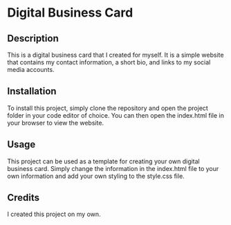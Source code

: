 # Digital Business Card

## Description
This is a digital business card that I created for myself. It is a simple website that contains my contact information, a short bio, and links to my social media accounts.

## Installation
To install this project, simply clone the repository and open the project folder in your code editor of choice. You can then open the index.html file in your browser to view the website.

## Usage
This project can be used as a template for creating your own digital business card. Simply change the information in the index.html file to your own information and add your own styling to the style.css file.

## Credits
I created this project on my own.
